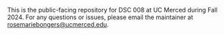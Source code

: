This is the public-facing repository for DSC 008 at UC Merced during Fall 2024. For any questions or issues, please email the maintainer at rosemariebongers@ucmerced.edu.
